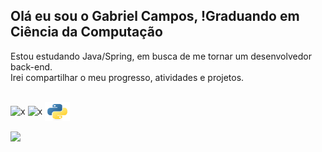 ## Olá eu sou o Gabriel Campos, !Graduando em Ciência da Computação
Estou estudando Java/Spring, em busca de me tornar um desenvolvedor back-end.<br>
Irei compartilhar o meu progresso, atividades e projetos.

<div style="display: inline_block"><br>
<img align="center" alt="x" height="30" width="40" src="https://cdn.jsdelivr.net/gh/devicons/devicon@latest/icons/java/java-original.svg">
<img align="center" alt="x" height="30" width="40" <img src="https://cdn.jsdelivr.net/gh/devicons/devicon@latest/icons/spring/spring-original.svg" />
<img align="center" alt="x" height="30" width="40" src="https://raw.githubusercontent.com/devicons/devicon/master/icons/python/python-original.svg">
</div>
<br>
<div> 
  <a href="https://www.linkedin.com/in/gabriel-campos-oliveira/" target="_blank"><img src="https://img.shields.io/badge/-LinkedIn-%230077B5?style=for-the-badge&logo=linkedin&logoColor=white" target="_blank"></a> 
  
</div>
